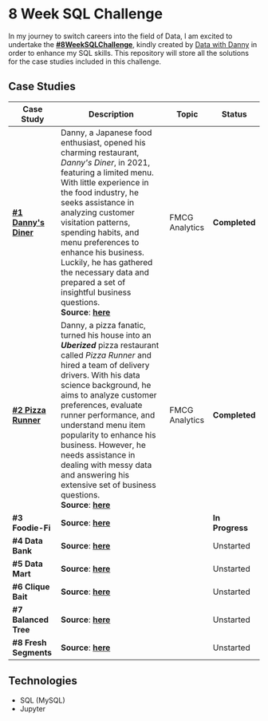 # 8 Week SQL Challenge 
In my journey to switch careers into the field of Data, I am excited to undertake the [**#8WeekSQLChallenge**](https://8weeksqlchallenge.com/), kindly created by [Data with Danny](https://linktr.ee/datawithdanny) in order to enhance my SQL skills. 
This repository will store all the solutions for the case studies included in this challenge.

## Case Studies
Case Study | Description | Topic | Status|
| --- | --- | --- | --- |
| [**#1 Danny's Diner**](https://github.com/chanronnie/8WeekSQLChallenge/tree/main/CaseStudy%231%20-%20Danny's%20Diner) | Danny, a Japanese food enthusiast, opened his charming restaurant, *Danny's Diner*, in 2021, featuring a limited menu. With little experience in the food industry, he seeks assistance in analyzing customer visitation patterns, spending habits, and menu preferences to enhance his business. Luckily, he has gathered the necessary data and prepared a set of insightful business questions.<br> **Source**: [**here**](https://8weeksqlchallenge.com/case-study-1/)| FMCG Analytics | **Completed**|
| [**#2 Pizza Runner**](https://github.com/chanronnie/8WeekSQLChallenge/tree/main/CaseStudy%232%20-%20Pizza%20Runner) | Danny, a pizza fanatic, turned his house into an **_Uberized_** pizza restaurant called *Pizza Runner* and hired a team of delivery drivers. With his data science background, he aims to analyze customer preferences, evaluate runner performance, and understand menu item popularity to enhance his business. However, he needs assistance in dealing with messy data and answering his extensive set of business questions.<br>**Source**: [**here**](https://8weeksqlchallenge.com/case-study-2/)| FMCG Analytics | **Completed**|
| **#3 Foodie-Fi** |**Source**: [**here**](https://8weeksqlchallenge.com/case-study-3/) | | **In Progress** |
| **#4 Data Bank** |**Source**: [**here**](https://8weeksqlchallenge.com/case-study-4/) | | Unstarted |
| **#5 Data Mart** |**Source**: [**here**](https://8weeksqlchallenge.com/case-study-5/) | | Unstarted |
| **#6 Clique Bait** |**Source**: [**here**](https://8weeksqlchallenge.com/case-study-6/) | | Unstarted |
| **#7 Balanced Tree** |**Source**: [**here**](https://8weeksqlchallenge.com/case-study-7/) | | Unstarted |
| **#8 Fresh Segments** |**Source**: [**here**](https://8weeksqlchallenge.com/case-study-8/) | | Unstarted |

## Technologies
- SQL (MySQL)
- Jupyter
